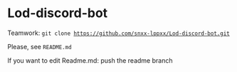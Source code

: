 # Lod-discord-bot

Teamwork: <code>git clone https://github.com/snxx-lppxx/Lod-discord-bot.git</code>

Please, see `README.md`

If you want to edit Readme.md: push the readme branch
